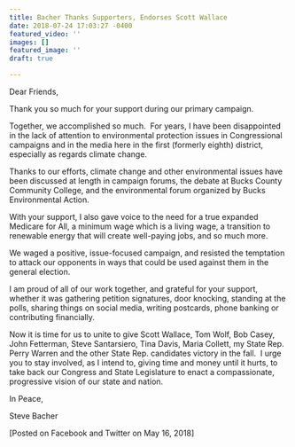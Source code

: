 ```yaml
---
title: Bacher Thanks Supporters, Endorses Scott Wallace
date: 2018-07-24 17:03:27 -0400
featured_video: ''
images: []
featured_image: ''
draft: true

---
```

Dear Friends,

Thank you so much for your support during our primary campaign.  

Together, we accomplished so much.  For years, I have been disappointed in the lack of attention to environmental protection issues in Congressional campaigns and in the media here in the first (formerly eighth) district, especially as regards climate change.

Thanks to our efforts, climate change and other environmental issues have been discussed at length in campaign forums, the debate at Bucks County Community College, and the environmental forum organized by Bucks Environmental Action.  

With your support, I also gave voice to the need for a true expanded Medicare for All, a minimum wage which is a living wage, a transition to renewable energy that will create well-paying jobs, and so much more.

We waged a positive, issue-focused campaign, and resisted the temptation to attack our opponents in ways that could be used against them in the general election.

I am proud of all of our work together, and grateful for your support, whether it was gathering petition signatures, door knocking, standing at the polls, sharing things on social media, writing postcards, phone banking or contributing financially.

Now it is time for us to unite to give Scott Wallace, Tom Wolf, Bob Casey, John Fetterman, Steve Santarsiero, Tina Davis, Maria Collett, my State Rep. Perry Warren and the other State Rep. candidates victory in the fall.  I urge you to stay involved, as I intend to, giving time and money until it hurts, to take back our Congress and State Legislature to enact a compassionate, progressive vision of our state and nation.

In Peace,

Steve Bacher

\[Posted on Facebook and Twitter on May 16, 2018\]